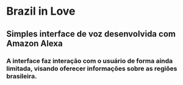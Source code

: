 # Brazil in Love
## Simples interface de voz desenvolvida com Amazon Alexa
### A interface faz interação com o usuário de forma ainda limitada, visando oferecer informações sobre as regiôes brasileira.

